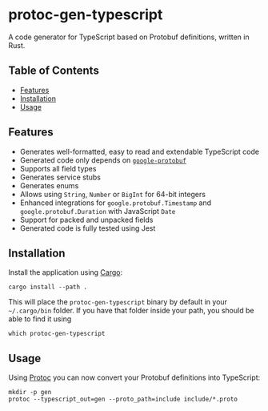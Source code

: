 protoc-gen-typescript
=====================

A code generator for TypeScript based on Protobuf definitions, written in Rust.


## Table of Contents

- [Features](#features)
- [Installation](#installation)
- [Usage](#usage)


## Features

- Generates well-formatted, easy to read and extendable TypeScript code
- Generated code only depends on [`google-protobuf`](https://www.npmjs.com/package/google-protobuf)
- Supports all field types
- Generates service stubs
- Generates enums
- Allows using `String`, `Number` or `BigInt` for 64-bit integers
- Enhanced integrations for `google.protobuf.Timestamp` and `google.protobuf.Duration` with JavaScript `Date`
- Support for packed and unpacked fields
- Generated code is fully tested using Jest


## Installation

Install the application using [Cargo]:

    cargo install --path .

This will place the `protoc-gen-typescript` binary by default in your `~/.cargo/bin` folder.
If you have that folder inside your path, you should be able to find it using 

    which protoc-gen-typescript


## Usage

Using [Protoc] you can now convert your Protobuf definitions into TypeScript: 

    mkdir -p gen
    protoc --typescript_out=gen --proto_path=include include/*.proto


[Cargo]: https://doc.rust-lang.org/cargo/
[Protoc]: https://grpc.io/docs/protoc-installation/

